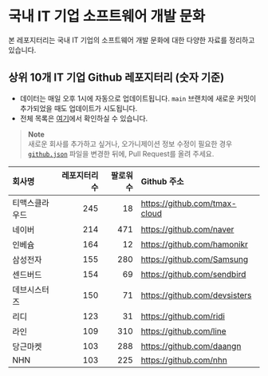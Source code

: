 # 국내 IT 기업 소프트웨어 개발 문화
본 레포지터리는 국내 IT 기업의 소프트웨어 개발 문화에 대한 다양한 자료를 정리하고 있습니다.

## 상위 10개 IT 기업 Github 레포지터리 (숫자 기준)

- 데이터는 매일 오후 1시에 자동으로 업데이트됩니다. `main` 브랜치에 새로운 커밋이 추가되었을 때도 업데이트가 시도됩니다.
- 전체 목록은 [여기](./github.md)에서 확인하실 수 있습니다.

> **Note**<br />
> 새로운 회사를 추가하고 싶거나, 오가니제이션 정보 수정이 필요한 경우 [`github.json`](./github.json) 파일을 변경한 뒤에, Pull Request를 올려 주세요.

<!-- MARKDOWN_TABLE(GITHUB): START -->

| **회사명** | **레포지터리 수** | **팔로워 수** | **Github 주소** |
|:---|---:|---:|:---|
| 티맥스클라우드 | 245 | 18 | https://github.com/tmax-cloud |
| 네이버 | 214 | 471 | https://github.com/naver |
| 인베슘 | 164 | 12 | https://github.com/hamonikr |
| 삼성전자 | 155 | 280 | https://github.com/Samsung |
| 센드버드 | 154 | 69 | https://github.com/sendbird |
| 데브시스터즈 | 150 | 71 | https://github.com/devsisters |
| 리디 | 123 | 31 | https://github.com/ridi |
| 라인 | 109 | 310 | https://github.com/line |
| 당근마켓 | 103 | 288 | https://github.com/daangn |
| NHN | 103 | 225 | https://github.com/nhn |

<!-- MARKDOWN_TABLE(GITHUB): END -->
